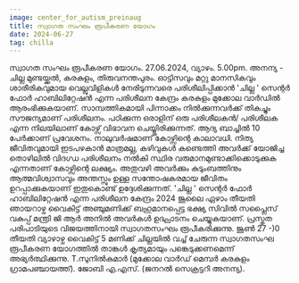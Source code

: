 ```yaml
---
image: center_for_autism_preinaug
title: സ്വാഗത സംഘം രൂപീകരണ യോഗം
date: 2024-06-27
tag: chilla
---
```

സ്വാഗത സംഘം
രൂപീകരണ യോഗം.
27.06.2024, വ്യാഴം. 5.00pm.
അനന്യ - ചില്ല
മുണ്ടയ്ക്കൽ, 
കരകുളം, തിരുവനന്തപുരം.
  ഓട്ടിസവും മറ്റു മാനസികവും ശാരീരികവുമായ വെല്ലുവിളികൾ നേരിടുന്നവരെ പരിശീലിപ്പിക്കാൻ
 'ചില്ല ' സെന്റർ ഫോർ ഹാബിലിറ്റേഷൻ എന്ന പരിശീലന കേന്ദ്രം കരകുളം മുക്കോല വാർഡിൽ ആരംഭിക്കുകയാണ്.
 സാമ്പത്തികമായി പിന്നാക്കം നിൽക്കുന്നവർക്ക് തികച്ചും സൗജന്യമാണ് പരിശീലനം. പഠിക്കുന്ന ഒരാളിന് ഒരു പരിശീലകൻ/ പരിശീലക എന്ന നിലയിലാണ് കോഴ്സ് വിഭാവന ചെയ്യ്തിരിക്കുന്നത്. 
ആദ്യ ബാച്ചിൽ 10 പേർക്കാണ് പ്രവേശനം.
 നാലുവർഷമാണ് കോഴ്സിന്റെ കാലാവധി. 
നിത്യ ജീവിതവുമായി ഇടപഴകാൻ മാത്രമല്ല, കഴിവുകൾ കണ്ടെത്തി അവർക്ക് യോജിച്ച തൊഴിലിൽ വിദഗ്ധ പരിശീലനം നൽകി  സ്ഥിര വരുമാനമുണ്ടാക്കിക്കൊടുക്കുക എന്നതാണ് കോഴ്സിന്റെ ലക്ഷ്യം. അതുവഴി അവർക്കും കുടുംബത്തിനും ആത്മവിശ്വാസവും അന്തസ്സും ഉള്ള സന്തോഷകരമായ ജീവിതം ഉറപ്പാക്കുകയാണ് ഇതുകൊണ്ട് ഉദ്ദേശിക്കുന്നത്.
'ചില്ല ' സെന്റർ ഫോർ ഹാബിലിറ്റേഷൻ എന്ന പരിശീലന കേന്ദ്രം
2024 ജൂലൈ ഏഴാം തീയതി ഞായറാഴ്ച വൈകിട്ട് അഞ്ചുമണിക്ക് ബഹുമാനപ്പെട്ട ഭക്ഷ്യ സിവിൽ സപ്ലൈസ് വകുപ്പ് മന്ത്രി  ജി ആർ അനിൽ അവർകൾ ഉദ്ഘാടനം ചെയ്യുകയാണ്. പ്രസ്തുത പരിപാടിയുടെ വിജയത്തിനായി സ്വാഗതസംഘം രൂപീകരിക്കുന്നു. ജൂൺ 27 -)0 തീയതി വ്യാഴാഴ്ച വൈകിട്ട് 5 മണിക്ക് ചില്ലയിൽ വച്ച് ചേരുന്ന സ്വാഗതസംഘ രൂപീകരണ യോഗത്തിൽ താങ്കൾ കൃത്യമായും പങ്കെടുക്കണമെന്ന് അഭ്യർത്ഥിക്കുന്നു.
 T.സുനിൽകുമാർ (മുക്കോല വാർഡ് മെമ്പർ കരകുളം ഗ്രാമപഞ്ചായത്ത്).
ജോബി എ.എസ്. (ജനറൽ സെക്രട്ടറി അനന്യ).